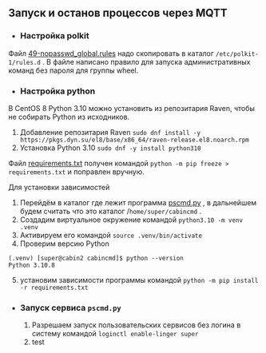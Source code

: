 ## Запуск и останов процессов через MQTT

- ### Настройка polkit
Файл [49-nopasswd_global.rules](49-nopasswd_global.rules) надо скопировать в каталог `/etc/polkit-1/rules.d` . В файле написано правило для запуска административных команд без пароля для группы wheel.

- ### Настройка python
В CentOS 8 Python 3.10 можно установить из репозитария Raven, чтобы не собирать Python из исходников. 

1. Добавление репозитария Raven `sudo dnf install -y https://pkgs.dyn.su/el8/base/x86_64/raven-release.el8.noarch.rpm`
2. Установка Python 3.10 `sudo dnf -y install python310`

Файл [requirements.txt](requirements.txt) получен командой `python -m pip freeze > requirements.txt` и поправлен вручную.

Для установки зависимостей
1. Перейдём в каталог где лежит программа [pscmd.py](pscmd.py) , в дальнейшем будем считать что это каталог /`home/super/cabincmd` .
2. Создадим виртуальное окружение командой `python3.10 -m venv .venv` 
3. Активируем его командой `source .venv/bin/activate`
4. Проверим версию Python
```
(.venv) [super@cabin2 cabincmd]$ python --version
Python 3.10.8
```
5. установим зависимости программы командой `python -m pip install -r requirements.txt`

- ### Запуск сервиса `pscmd.py`
    1. Разрешаем запуск пользовательских сервисов без логина в систему командой `loginctl enable-linger super`
    22. test

